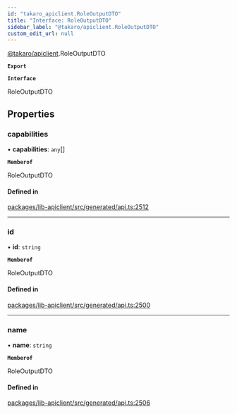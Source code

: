 ```yaml
---
id: "takaro_apiclient.RoleOutputDTO"
title: "Interface: RoleOutputDTO"
sidebar_label: "@takaro/apiclient.RoleOutputDTO"
custom_edit_url: null
---
```


[@takaro/apiclient](../modules/takaro_apiclient.md).RoleOutputDTO

**`Export`**

**`Interface`**

RoleOutputDTO

## Properties

### capabilities

• **capabilities**: `any`[]

**`Memberof`**

RoleOutputDTO

#### Defined in

[packages/lib-apiclient/src/generated/api.ts:2512](https://github.com/niekcandaele/Takaro/blob/91fb19b/packages/lib-apiclient/src/generated/api.ts#L2512)

___

### id

• **id**: `string`

**`Memberof`**

RoleOutputDTO

#### Defined in

[packages/lib-apiclient/src/generated/api.ts:2500](https://github.com/niekcandaele/Takaro/blob/91fb19b/packages/lib-apiclient/src/generated/api.ts#L2500)

___

### name

• **name**: `string`

**`Memberof`**

RoleOutputDTO

#### Defined in

[packages/lib-apiclient/src/generated/api.ts:2506](https://github.com/niekcandaele/Takaro/blob/91fb19b/packages/lib-apiclient/src/generated/api.ts#L2506)
